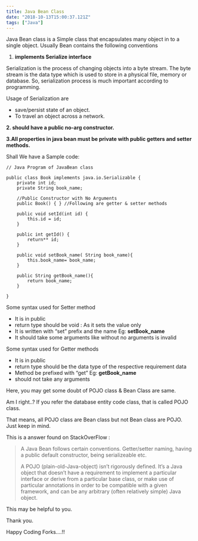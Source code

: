 ```yaml
---
title: Java Bean Class
date: "2018-10-13T15:00:37.121Z"
tags: ["Java"]
---
```

Java Bean class is a Simple class that encapsulates many object in to a single object. Usually Bean contains the following conventions

1.  **implements Serialize interface**

Serialization is the process of changing objects into a byte stream. The byte stream is the data type which is used to store in a physical file, memory or database. So, serialization process is much important according to programming.

Usage of Serialization are

-   save/persist state of an object.
-   To travel an object across a network.

**2. should have a public no-arg constructor.**

**3.All properties in java bean must be private with public getters and setter methods.**

Shall We have a Sample code:
```
// Java Program of JavaBean class

public class Book implements java.io.Serializable {
	private int id;
	private String book_name;
  
	//Public Constructor with No Arguments
	public Book() { } //Following are getter & setter methods
	
	public void setId(int id) {
		this.id = id;
	}

	public int getId() {
		return** id;
	}

	public void setBook_name( String book_name){
		this.book_name= book_name;
	}

	public String getBook_name(){
		return book_name;
	}

}
```
Some syntax used for Setter method

-   It is in public
-   return type should be void : As it sets the value only
-   It is written with “set” prefix and the name Eg: **setBook_name**
-   It should take some arguments like without no arguments is invalid

Some syntax used for Getter methods

-   It is in public
-   return type should be the data type of the respective requirement data
-   Method be prefixed with “get” Eg: **getBook_name**
-   should not take any arguments

Here, you may get some doubt of POJO class & Bean Class are same.

Am I right..? If you refer the database entity code class, that is called POJO class.

That means, all POJO class are Bean class but not Bean class are POJO. Just keep in mind.

This is a answer found on StackOverFlow :

> A Java Bean follows certain conventions. Getter/setter naming, having a public default constructor, being serializeable etc.
> 
> A POJO (plain-old-Java-object) isn’t rigorously defined. It’s a Java object that doesn’t have a requirement to implement a particular interface or derive from a particular base class, or make use of particular annotations in order to be compatible with a given framework, and can be any arbitrary (often relatively simple) Java object.

This may be helpful to you.

Thank you.

Happy Coding Forks….!!


